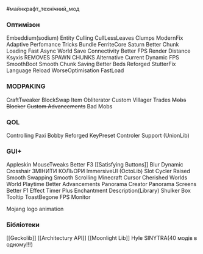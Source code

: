 #майнкрафт_технічний_мод 

### Оптимізон
Embeddium(sodium)
Entity Culling
CullLessLeaves
Clumps
ModernFix
Adaptive Perfomance Tricks Bundle
FerriteCore
Saturn
Better Chunk Loading
Fast Async World Save
Connectivity
Better FPS Render Distance
Ksyxis REMOVES SPAWN CHUNKS
Alternative Current
Dynamic FPS
SmoothBoot
Smooth Chunk Saving
Better Beds Reforged
StutterFix
Language Reload
WorseOptimisation
FastLoad
### MODPAKING
CraftTweaker
BlockSwap
Item Obliterator
Custom Villager Trades
~~Mobs Blocker~~
~~Custom Advancements~~
Bad Mobs
### QOL

Controlling
Paxi
Bobby Reforged
KeyPreset
Controler Support (UnionLib)
### GUI+
Appleskin
MouseTweaks
Better F3
[[Satisfying Buttons]]
Blur
Dynamic Crosshair ЗМІНИТИ КОЛЬОРИ
ImmersiveUI (OctoLib)
Slot Cycler
Raised
Smooth Swapping
Smooth Scrolling
Minecraft Cursor
Cherished Worlds
World Playtime
Better Advancements
Panorama Creator
Panorama Screens
Better F1
Effect Timer Plus
Enchantment Description(Library)
Shulker Box Tooltip
ToastBegone
FPS Monitor

Mojang logo animation

### Бібліотеки

[[Geckolib]]
[[Architectury API]]
[[Moonlight Lib]]
Hyle
SINYTRA(40 модів в одному!!!)
